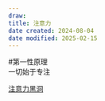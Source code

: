 ```yaml
---
draw:
title: 注意力
date created: 2024-08-04
date modified: 2025-02-15
---
```


#第一性原理  
一切始于专注

<!-- more -->

[注意力黑洞](注意力黑洞.md)
